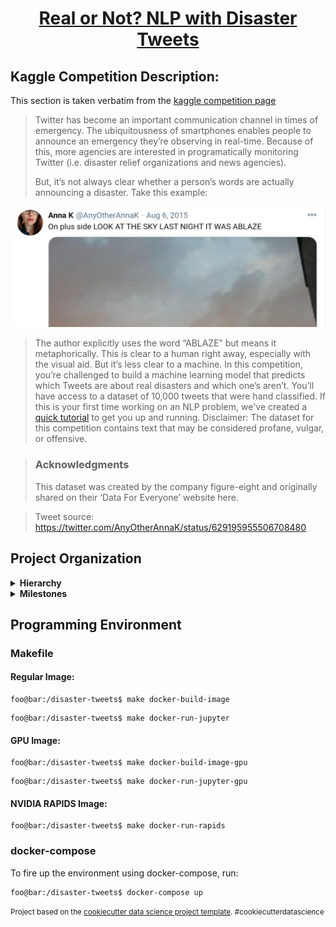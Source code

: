 <h1 align="center">
<p><a href="https://www.kaggle.com/c/nlp-getting-started">Real or Not? NLP with Disaster Tweets</a></p>
</h1>

## Kaggle Competition Description:
This section is taken verbatim from the [kaggle competition page](https://www.kaggle.com/c/nlp-getting-started)

>Twitter has become an important communication channel in times of emergency.
>The ubiquitousness of smartphones enables people to announce an emergency they’re observing in real-time. Because of this, more agencies are interested in programatically monitoring Twitter (i.e. disaster relief organizations and news agencies).
>
>But, it’s not always clear whether a person’s words are actually announcing a disaster. Take this example:

![](reports/figures/ablaze.png)


>The author explicitly uses the word “ABLAZE” but means it metaphorically. This is clear to a human right away, especially with the visual aid. But it’s less clear to a machine.
>In this competition, you’re challenged to build a machine learning model that predicts which Tweets are about real disasters and which one’s aren’t. You’ll have access to a dataset of 10,000 tweets that were hand classified. If this is your first time working on an NLP problem, we've created a [quick tutorial](https://www.kaggle.com/philculliton/nlp-getting-started-tutorial") to get you up and running.
>Disclaimer: The dataset for this competition contains text that may be considered profane, vulgar, or offensive.</p></div>

> ### Acknowledgments
>This dataset was created by the company figure-eight and originally shared on their ‘Data For Everyone’ website here.

>Tweet source: https://twitter.com/AnyOtherAnnaK/status/629195955506708480
## Project Organization
<details>
<summary><b>Hierarchy</b>
</summary>
<p>

```

    ├── LICENSE
    ├── dockerfiles        <- Folder that contains all project images, both GPU and vanilla
    ├── docker-compose.yml <- docker-compose file that runs the vanilla image (deprecated by the makefile, but kept for compatibility issues) 
    ├── Makefile           <- Makefile with commands to build and run the various docker images
    ├── README.md          <- You're looking at me
    ├── data
    │   ├── external       <- Third-party data
    │   ├── features       <- Generated features and representations
    |   └── processed      <- Corrected dataset and other generated artifacts
    │   
    │
    ├── docs               <- A default Sphinx project; see sphinx-doc.org for details
    │
    ├── models             <- Trained and serialized models and model predictions in CSV format
    │
    ├── notebooks          <- Jupyter notebooks
    │                         
    │                         
    │
    ├── references         <- Data dictionaries, manuals, and all other explanatory materials
    │
    ├── reports            <- Generated analysis as HTML, PDF, LaTeX, etc.
    │   └── figures        <- Generated graphics and figures to be used in reporting
    │
    |
    │                         
    │
    |
    └── src                <- Source code and util functions used in the notebooks
        ├── __init__.py    <- Makes src a Python module
        │
        └── evaluation.py  <- Evaluates an sklearn(-compatible) model on the Kaggle training set and generates a submission file

```
</p>
</details>

<details>
<summary><b>Milestones</b>
</summary>
<p>

1. MS: Agree on core technologies & frameworks
    * **Description:**
        - Programming: Python3, scikit-learn, sphinx
        - Infrastructure: github, docker, notebooks
        - orga: discord, BBB
    * **Tasks:**
        - [x] Supervisor Kick-Off: everyone
        - [x] Discord server setup: everyone
        - [x] Repo setup: Chris
        - [x] Project plan: Julian + Karl
    * **Deliverables:** Project Plan, repository
    * **Due:** 23.11.2020

2. MS: Implement evaluation pipeline:
    * **Description:**
        - Shared evaluation pipeline: (1) read data -> (2) feed to model -> (3) generate score, plots + submission file
        - Idea: Once pipeline stands, everyone plays with models in step (2)
    * **Tasks:**
        - [ ] Implement data assembly: ? (pending)
        - [ ] Implement K-Fold Cross-Validation (k=?) as test splits: ? (pending)
        - [ ] Generate result graphs and scores: ? (pending)
        - [ ] Generate submission file: ? (pending)
    * **Deliverables:** Shared Evaluation Pipeline
    * **Due:** ?
3. MS: First Model Iteration:
    * **Description:**
        - Baseline model: Integrate simple model from tutorial (https://www.kaggle.com/philculliton/nlp-getting-started-tutorial)
        - Everyone plays with models in step (2)
    * **Tasks:**
        - [ ] Implement model from tutorial: ? (pending)
        - [ ] Implement own features & models: everyone (pending; fill in approach from each one)
    * **Deliverables:** Model dumps and their evaluation results
    * **Due:** ?
4. MS: Second Model Iteration:
    * **Description:**
        - Sync: Share insights & features from first iteration in group and with supervisor
        - Everyone attempts to improve their models from insights & features
    * **Tasks:**
        - [x] Sync Meeting (with supervisor?): everyone (pending)
        - [ ] Improve own features & models: everyone (pending)
    * **Deliverables:** Model dumps and their evaluation results
    * **Due:** ?
5. MS: Final Presentation
    * **Tasks:**
        - [ ] Intro slides: ? (pending)
        - [ ] Leaderboard stats slide: ? (pending)
        - [ ] Our result slides: everyone (pending)
    * **Deliverables:** Presentation Slides
    * **Due:** ? (end of january)
6. MS: Final Report
    * **Tasks:**
        - [ ] Abstract: ? (pending)
        - [ ] Intro: ? (pending)
        - [ ] Related Work: ? (pending)
        - [ ] Methods: ? (pending)
        - [ ] Result: ? (pending)
        - [ ] Discussion: ? (pending)
    * **Deliverables:** Report Document
    * **Due:** ? (end of february)
</p>
</details>

## Programming Environment
### Makefile
#### Regular Image:
```console
foo@bar:/disaster-tweets$ make docker-build-image
```
```console
foo@bar:/disaster-tweets$ make docker-run-jupyter
```

#### GPU Image:
```console
foo@bar:/disaster-tweets$ make docker-build-image-gpu
```
```console
foo@bar:/disaster-tweets$ make docker-run-jupyter-gpu
```
#### NVIDIA RAPIDS Image:
```console
foo@bar:/disaster-tweets$ make docker-run-rapids
```
### docker-compose
To fire up the environment using docker-compose, run:
```console
foo@bar:/disaster-tweets$ docker-compose up
```



<p><small>Project based on the <a target="_blank" href="https://drivendata.github.io/cookiecutter-data-science/">cookiecutter data science project template</a>. #cookiecutterdatascience</small></p>
